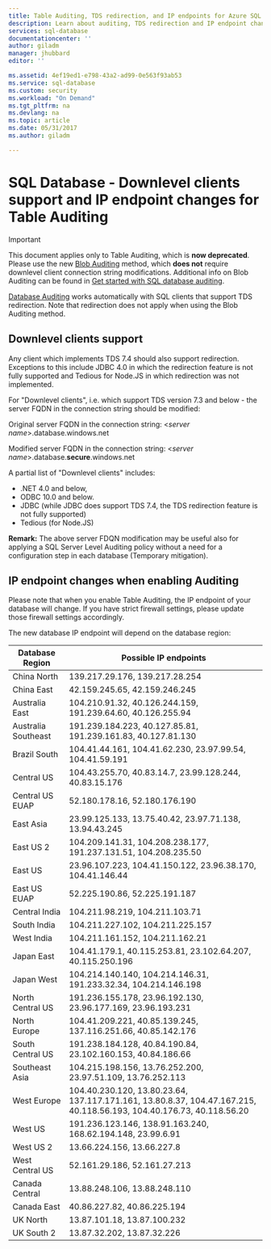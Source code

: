 ```yaml
---
title: Table Auditing, TDS redirection, and IP endpoints for Azure SQL Database | Microsoft Docs
description: Learn about auditing, TDS redirection and IP endpoint changes when implementing table auditing in Azure SQL Database.
services: sql-database
documentationcenter: ''
author: giladm
manager: jhubbard
editor: ''

ms.assetid: 4ef19ed1-e798-43a2-ad99-0e563f93ab53
ms.service: sql-database
ms.custom: security
ms.workload: "On Demand"
ms.tgt_pltfrm: na
ms.devlang: na
ms.topic: article
ms.date: 05/31/2017
ms.author: giladm

---
```


# SQL Database -  Downlevel clients support and IP endpoint changes for Table Auditing

> [!IMPORTANT]
> This document applies only to Table Auditing, which is **now deprecated**.<br>
> Please use the new [Blob Auditing](sql-database-auditing.md) method, which **does not** require downlevel client connection string modifications. Additional info on Blob Auditing can be found in [Get started with SQL database auditing](sql-database-auditing.md).

[Database Auditing](sql-database-auditing.md) works automatically with SQL clients that support TDS redirection. Note that redirection does not apply when using the Blob Auditing method.

## <a id="subheading-1"></a>Downlevel clients support
Any client which implements TDS 7.4 should also support redirection. Exceptions to this include JDBC 4.0 in which the redirection feature is not fully supported and Tedious for Node.JS in which redirection was not implemented.

For "Downlevel clients", i.e. which support TDS version 7.3 and below - the server FQDN in the connection string should be modified:

Original server FQDN in the connection string: <*server name*>.database.windows.net

Modified server FQDN in the connection string: <*server name*>.database.**secure**.windows.net

A partial list of "Downlevel clients" includes:

* .NET 4.0 and below,
* ODBC 10.0 and below.
* JDBC (while JDBC does support TDS 7.4, the TDS redirection feature is not fully supported)
* Tedious (for Node.JS)

**Remark:** The above server FDQN modification may be useful also for applying a SQL Server Level Auditing policy without a need for a configuration step in each database (Temporary mitigation).

## <a id="subheading-2"></a>IP endpoint changes when enabling Auditing
Please note that when you enable Table Auditing, the IP endpoint of your database will change. If you have strict firewall settings, please update those firewall settings accordingly.

The new database IP endpoint will depend on the database region:


|   Database Region   |                                                Possible IP endpoints                                                 |
|---------------------|----------------------------------------------------------------------------------------------------------------------|
|     China North     |                                            139.217.29.176, 139.217.28.254                                            |
|     China East      |                                            42.159.245.65, 42.159.246.245                                             |
|   Australia East    |                             104.210.91.32, 40.126.244.159, 191.239.64.60, 40.126.255.94                              |
| Australia Southeast |                             191.239.184.223, 40.127.85.81, 191.239.161.83, 40.127.81.130                             |
|    Brazil South     |                               104.41.44.161, 104.41.62.230, 23.97.99.54, 104.41.59.191                               |
|     Central US      |                                104.43.255.70, 40.83.14.7, 23.99.128.244, 40.83.15.176                                |
|   Central US EUAP   |                                            52.180.178.16, 52.180.176.190                                             |
|      East Asia      |                                23.99.125.133, 13.75.40.42, 23.97.71.138, 13.94.43.245                                |
|      East US 2      |                           104.209.141.31, 104.208.238.177, 191.237.131.51, 104.208.235.50                            |
|       East US       |                              23.96.107.223, 104.41.150.122, 23.96.38.170, 104.41.146.44                              |
|    East US EUAP     |                                            52.225.190.86, 52.225.191.187                                             |
|    Central India    |                                            104.211.98.219, 104.211.103.71                                            |
|     South India     |                                           104.211.227.102, 104.211.225.157                                           |
|     West India      |                                           104.211.161.152, 104.211.162.21                                            |
|     Japan East      |                              104.41.179.1, 40.115.253.81, 23.102.64.207, 40.115.250.196                              |
|     Japan West      |                           104.214.140.140, 104.214.146.31, 191.233.32.34, 104.214.146.198                            |
|  North Central US   |                             191.236.155.178, 23.96.192.130, 23.96.177.169, 23.96.193.231                             |
|    North Europe     |                             104.41.209.221, 40.85.139.245, 137.116.251.66, 40.85.142.176                             |
|  South Central US   |                             191.238.184.128, 40.84.190.84, 23.102.160.153, 40.84.186.66                              |
|   Southeast Asia    |                             104.215.198.156, 13.76.252.200, 23.97.51.109, 13.76.252.113                              |
|     West Europe     | 104.40.230.120, 13.80.23.64, 137.117.171.161, 13.80.8.37, 104.47.167.215, 40.118.56.193, 104.40.176.73, 40.118.56.20 |
|       West US       |                             191.236.123.146, 138.91.163.240, 168.62.194.148, 23.99.6.91                              |
|      West US 2      |                                              13.66.224.156, 13.66.227.8                                              |
|   West Central US   |                                             52.161.29.186, 52.161.27.213                                             |
|   Canada Central    |                                             13.88.248.106, 13.88.248.110                                             |
|     Canada East     |                                             40.86.227.82, 40.86.225.194                                              |
|      UK North       |                                             13.87.101.18, 13.87.100.232                                              |
|     UK South 2      |                                              13.87.32.202, 13.87.32.226                                              |

